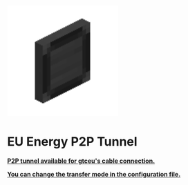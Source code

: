 <img src=".\logo.png" alt="logo" style="zoom:200%;" />

# EU Energy P2P  Tunnel

<u>**P2P tunnel available for gtceu's cable connection.**</u>

<u>**You can change the transfer mode in the configuration file.**</u>